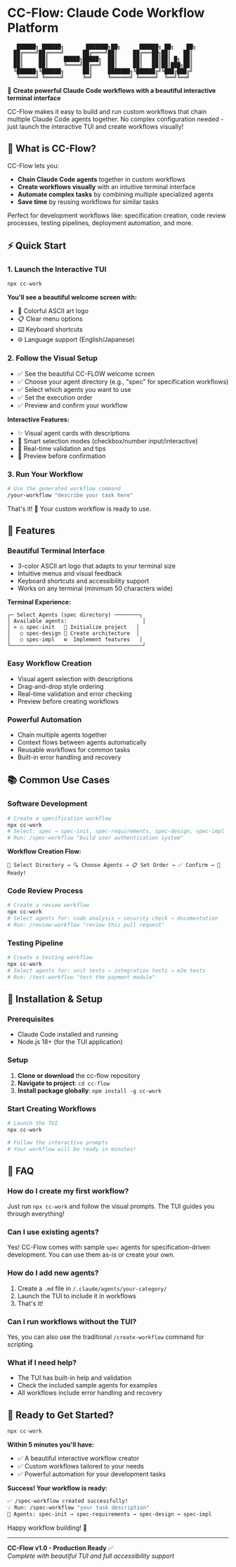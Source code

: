 # CC-Flow: Claude Code Workflow Platform

```
   ██████╗ ██████╗       ███████╗██╗      ██████╗ ██╗    ██╗
  ██╔════╝██╔════╝      ██╔════╝██║     ██╔═══██╗██║    ██║
  ██║     ██║     █████╗█████╗  ██║     ██║   ██║██║ █╗ ██║
  ██║     ██║     ╚════╝██╔══╝  ██║     ██║   ██║██║███╗██║
  ╚██████╗╚██████╗      ██║     ███████╗╚██████╔╝╚███╔███╔╝
   ╚═════╝ ╚═════╝      ╚═╝     ╚══════╝ ╚═════╝  ╚══╝╚══╝
```

🚀 **Create powerful Claude Code workflows with a beautiful interactive terminal interface**

CC-Flow makes it easy to build and run custom workflows that chain multiple Claude Code agents together. No complex configuration needed - just launch the interactive TUI and create workflows visually!

## 🎯 What is CC-Flow?

CC-Flow lets you:
- **Chain Claude Code agents** together in custom workflows
- **Create workflows visually** with an intuitive terminal interface  
- **Automate complex tasks** by combining multiple specialized agents
- **Save time** by reusing workflows for similar tasks

Perfect for development workflows like: specification creation, code review processes, testing pipelines, deployment automation, and more.

## ⚡ Quick Start

### 1. **Launch the Interactive TUI**

```bash
npx cc-work
```

**You'll see a beautiful welcome screen with:**
- 🎨 Colorful ASCII art logo
- 📋 Clear menu options
- ⌨️  Keyboard shortcuts
- 🌐 Language support (English/Japanese)

### 2. **Follow the Visual Setup**
- ✅ See the beautiful CC-FLOW welcome screen
- ✅ Choose your agent directory (e.g., "spec" for specification workflows)  
- ✅ Select which agents you want to use
- ✅ Set the execution order
- ✅ Preview and confirm your workflow

**Interactive Features:**
- ✨ Visual agent cards with descriptions
- 🎯 Smart selection modes (checkbox/number input/interactive)
- 📝 Real-time validation and tips
- 👀 Preview before confirmation

### 3. **Run Your Workflow**
```bash
# Use the generated workflow command
/your-workflow "describe your task here"
```

That's it! 🎉 Your custom workflow is ready to use.

## 🎨 Features

### **Beautiful Terminal Interface**
- 3-color ASCII art logo that adapts to your terminal size
- Intuitive menus and visual feedback
- Keyboard shortcuts and accessibility support
- Works on any terminal (minimum 50 characters wide)

**Terminal Experience:**
```
┌─ Select Agents (spec directory) ────────┐
│ Available agents:                        │
│ > ○ spec-init   🚀 Initialize project   │
│   ○ spec-design 🎨 Create architecture  │
│   ○ spec-impl   ⚙️  Implement features   │
└──────────────────────────────────────────┘
```

### **Easy Workflow Creation**
- Visual agent selection with descriptions
- Drag-and-drop style ordering
- Real-time validation and error checking
- Preview before creating workflows

### **Powerful Automation**
- Chain multiple agents together
- Context flows between agents automatically
- Reusable workflows for common tasks
- Built-in error handling and recovery

## 📚 Common Use Cases

### **Software Development**
```bash
# Create a specification workflow
npx cc-work
# Select: spec → spec-init, spec-requirements, spec-design, spec-impl
# Run: /spec-workflow "build user authentication system"
```

**Workflow Creation Flow:**
```
📁 Select Directory → 🔍 Choose Agents → 📋 Set Order → ✅ Confirm → 🎉 Ready!
```

### **Code Review Process**
```bash
# Create a review workflow  
npx cc-work
# Select agents for: code analysis → security check → documentation
# Run: /review-workflow "review this pull request"
```

### **Testing Pipeline**
```bash
# Create a testing workflow
npx cc-work  
# Select agents for: unit tests → integration tests → e2e tests
# Run: /test-workflow "test the payment module"
```

## 🔧 Installation & Setup

### **Prerequisites** 
- Claude Code installed and running
- Node.js 18+ (for the TUI application)

### **Setup**
1. **Clone or download** the cc-flow repository
2. **Navigate to project**: `cd cc-flow`
3. **Install package globally**: `npm install -g cc-work`

### **Start Creating Workflows**
```bash
# Launch the TUI
npx cc-work

# Follow the interactive prompts
# Your workflow will be ready in minutes!
```

## 🤔 FAQ

### **How do I create my first workflow?**
Just run `npx cc-work` and follow the visual prompts. The TUI guides you through everything!

### **Can I use existing agents?**
Yes! CC-Flow comes with sample `spec` agents for specification-driven development. You can use them as-is or create your own.

### **How do I add new agents?**
1. Create a `.md` file in `/.claude/agents/your-category/`
2. Launch the TUI to include it in workflows
3. That's it! 

### **Can I run workflows without the TUI?**
Yes, you can also use the traditional `/create-workflow` command for scripting.

### **What if I need help?**
- The TUI has built-in help and validation
- Check the included sample agents for examples
- All workflows include error handling and recovery

## 🚀 Ready to Get Started?

```bash
npx cc-work
```

**Within 5 minutes you'll have:**
- ✅ A beautiful interactive workflow creator
- ✅ Custom workflows tailored to your needs  
- ✅ Powerful automation for your development tasks

**Success! Your workflow is ready:**
```bash
✅ /spec-workflow created successfully!
💡 Run: /spec-workflow "your task description"
🎯 Agents: spec-init → spec-requirements → spec-design → spec-impl
```

Happy workflow building! 🎉

---

**CC-Flow v1.0 - Production Ready** ✅  
*Complete with beautiful TUI and full accessibility support*